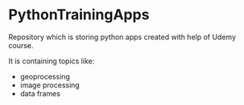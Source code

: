 # PythonTrainingApps
Repository which is storing python apps created with help of Udemy course.

It is containing topics like:
- geoprocessing
- image processing
- data frames

